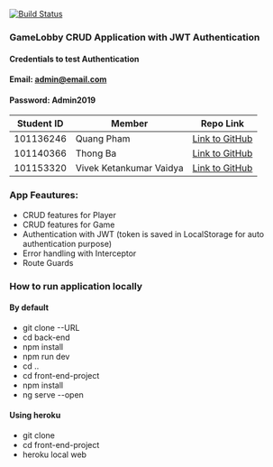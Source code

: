 [![Build Status](https://travis-ci.com/quangpham919/Full_Stack_Project.svg?branch=master)](https://travis-ci.com/quangpham919/Full_Stack_Project)

### GameLobby CRUD Application with JWT Authentication
#### Credentials to test Authentication
#### Email: admin@email.com
#### Password: Admin2019
Student ID | Member  | Repo Link 
--- | --- | ---
101136246 | Quang Pham | [Link to GitHub](https://github.com/quangpham919)
101140366 | Thong Ba | [Link to GitHub](https://github.com/tylrtnguyen)
101153320 | Vivek Ketankumar Vaidya | [Link to GitHub](https://github.com/imvivekv09)

### App Feautures:
- CRUD features for Player
- CRUD features for Game
- Authentication with JWT (token is saved in LocalStorage for auto authentication purpose)
- Error handling with Interceptor
- Route Guards

### How to run application locally
#### By default
- git clone --URL 
- cd back-end
- npm install
- npm run dev
- cd ..
- cd front-end-project
- npm install
- ng serve --open
#### Using heroku
- git clone
- cd front-end-project
- heroku local web
